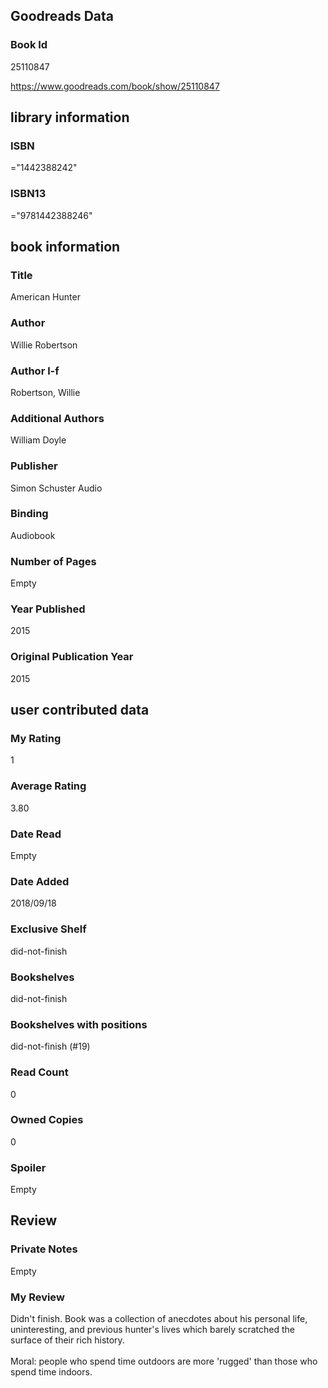 <!-- This template shows how to bulk convert all columns of data into one markdown file -->
<!-- caveat: substitution key matches column headers from default export. You will get a KeyError if there's a mismatch -->

## Goodreads Data

### Book Id 

25110847

https://www.goodreads.com/book/show/25110847

## library information

### ISBN 
="1442388242"

### ISBN13 
="9781442388246"

## book information

### Title
American Hunter

### Author 
Willie Robertson

### Author l-f 
Robertson, Willie

### Additional Authors
William  Doyle

### Publisher 
Simon  Schuster Audio

### Binding
Audiobook

### Number of Pages
Empty

### Year Published
2015

### Original Publication Year 
2015

## user contributed data

### My Rating
1

### Average Rating
3.80

### Date Read
Empty

### Date Added
2018/09/18

### Exclusive Shelf
did-not-finish

### Bookshelves
did-not-finish

### Bookshelves with positions
did-not-finish (#19)

### Read Count
0

### Owned Copies
0

### Spoiler 
Empty

## Review

### Private Notes
Empty

### My Review
Didn't finish. Book was a collection of anecdotes about his personal life, uninteresting, and previous hunter's lives which barely scratched the surface of their rich history.<br/><br/>Moral: people who spend time outdoors are more 'rugged' than those who spend time indoors.